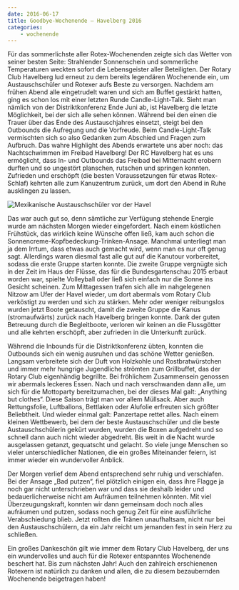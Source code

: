 ```yaml
---
date: 2016-06-17
title: Goodbye-Wochenende – Havelberg 2016
categories:
    - wochenende
---
```

Für das sommerlichste aller Rotex-Wochenenden zeigte sich das Wetter von seiner besten Seite: Strahlender Sonnenschein
und sommerliche Temperaturen weckten sofort die Lebensgeister aller Beteiligten. Der Rotary Club Havelberg lud erneut zu
dem bereits legendären Wochenende ein, um Austauschschüler und Rotexer aufs Beste zu versorgen. Nachdem am frühen Abend
alle eingetrudelt waren und sich am Buffet gestärkt hatten, ging es schon los mit einer letzten Runde Candle-Light-Talk.
Sieht man nämlich von der Distriktkonferenz Ende Juni ab, ist Havelberg die letzte Möglichkeit, bei der sich alle sehen
können. Während bei den einen die Trauer über das Ende des Austauschjahres einsetzt, steigt bei den Outbounds die
Aufregung und die Vorfreude. Beim Candle-Light-Talk vermischten sich so also Gedanken zum Abschied und Fragen zum
Aufbruch. Das wahre Highlight des Abends erwartete uns aber noch: das Nachtschwimmen im Freibad Havelberg! Der RC
Havelberg hat es uns ermöglicht, dass In- und Outbounds das Freibad bei Mitternacht erobern durften und so ungestört
planschen, rutschen und springen konnten. Zufrieden und erschöpft (die besten Voraussetzungen für etwas Rotex-Schlaf)
kehrten alle zum Kanuzentrum zurück, um dort den Abend in Ruhe ausklingen zu lassen.

![Mexikanische Austauschschüler vor der Havel](/img/2016-havelberg.jpg)

Das war auch gut so, denn sämtliche zur Verfügung stehende Energie wurde am nächsten Morgen wieder eingefordert. Nach
einem köstlichen Frühstück, das wirklich keine Wünsche offen ließ, kam auch schon die
Sonnencreme-Kopfbedeckung-Trinken-Ansage. Manchmal unterliegt man ja dem Irrtum, dass etwas auch gemacht wird, wenn man
es nur oft genug sagt. Allerdings waren diesmal fast alle gut auf die Kanutour vorbereitet, sodass die erste Gruppe
starten konnte. Die zweite Gruppe vergnügte sich in der Zeit im Haus der Flüsse, das für die Bundesgartenschau 2015
erbaut worden war, spielte Volleyball oder ließ sich einfach nur die Sonne ins Gesicht scheinen. Zum Mittagessen trafen
sich alle im nahgelegenen Nitzow am Ufer der Havel wieder, um dort abermals vom Rotary Club verköstigt zu werden und
sich zu stärken. Mehr oder weniger reibungslos wurden jetzt Boote getauscht, damit die zweite Gruppe die Kanus
(stromaufwärts) zurück nach Havelberg bringen konnte. Dank der guten Betreuung durch die Begleitboote, verloren wir
keinen an die Flussgötter und alle kehrten erschöpft, aber zufrieden in die Unterkunft zurück.

Während die Inbounds für die Distriktkonferenz übten, konnten die Outbounds sich ein wenig ausruhen und das schöne
Wetter genießen. Langsam verbreitete sich der Duft von Holzkohle und Rostbratwürstchen und immer mehr hungrige
Jugendliche strömten zum Grillbuffet, das der Rotary Club eigenhändig begrillte. Bei fröhlichem Zusammensein genossen
wir abermals leckeres Essen. Nach und nach verschwanden dann alle, um sich für die Mottoparty bereitzumachen, bei der
dieses Mal galt: „Anything but clothes“. Diese Saison trägt man vor allem Müllsack. Aber auch Rettungsfolie,
Luftballons, Bettlaken oder Alufolie erfreuten sich größter Beliebtheit. Und wieder einmal galt: Panzertape rettet
alles. Nach einem kleinen Wettbewerb, bei dem der beste Austauschschüler und die beste Austauschschülerin gekürt wurden,
wurden die Boxen aufgedreht und so schnell dann auch nicht wieder abgedreht. Bis weit in die Nacht wurde ausgelassen
getanzt, gequatscht und gelacht. So viele junge Menschen so vieler unterschiedlicher Nationen, die ein großes
Miteinander feiern, ist immer wieder ein wundervoller Anblick.

Der Morgen verlief dem Abend entsprechend sehr ruhig und verschlafen. Bei der Ansage „Bad putzen“, fiel plötzlich
einigen ein, dass ihre Flagge ja noch gar nicht unterschrieben war und dass sie deshalb leider und bedauerlicherweise
nicht am Aufräumen teilnehmen könnten. Mit viel Überzeugungskraft, konnten wir dann gemeinsam doch noch alles aufräumen
und putzen, sodass noch genug Zeit für eine ausführliche Verabschiedung blieb. Jetzt rollten die Tränen unaufhaltsam,
nicht nur bei den Austauschschülern, da ein Jahr reicht um jemanden fest in sein Herz zu schließen.

Ein großes Dankeschön gilt wie immer dem Rotary Club Havelberg, der uns ein wundervolles und auch für die Rotexer
entspanntes Wochenende beschert hat. Bis zum nächsten Jahr! Auch den zahlreich erschienenen Rotexern ist natürlich zu
danken und allen, die zu diesem bezaubernden Wochenende beigetragen haben!